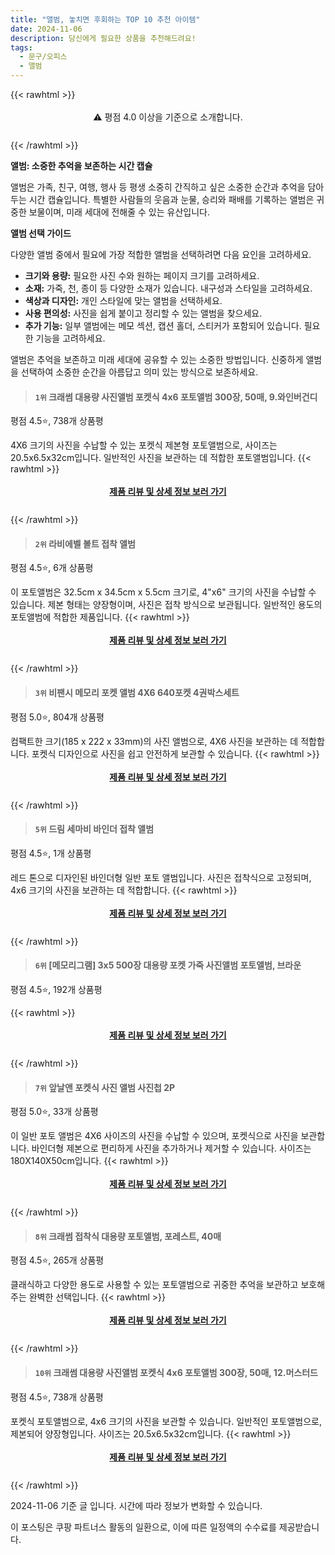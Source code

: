 ```yaml
---
title: "앨범, 놓치면 후회하는 TOP 10 추천 아이템"
date: 2024-11-06
description: 당신에게 필요한 상품을 추천해드려요!
tags:
  - 문구/오피스
  - 앨범
---
```

{{< rawhtml >}}<div class="toc" style="text-align: center; height: 50px; line-height: 2;">  <p>⚠️ 평점 4.0 이상을 기준으로 소개합니다.<br></p></div> {{< /rawhtml >}}

**앨범: 소중한 추억을 보존하는 시간 캡슐**

앨범은 가족, 친구, 여행, 행사 등 평생 소중히 간직하고 싶은 소중한 순간과 추억을 담아두는 시간 캡슐입니다. 특별한 사람들의 웃음과 눈물, 승리와 패배를 기록하는 앨범은 귀중한 보물이며, 미래 세대에 전해줄 수 있는 유산입니다.

**앨범 선택 가이드**

다양한 앨범 중에서 필요에 가장 적합한 앨범을 선택하려면 다음 요인을 고려하세요.

* **크기와 용량:** 필요한 사진 수와 원하는 페이지 크기를 고려하세요.
* **소재:** 가죽, 천, 종이 등 다양한 소재가 있습니다. 내구성과 스타일을 고려하세요.
* **색상과 디자인:** 개인 스타일에 맞는 앨범을 선택하세요.
* **사용 편의성:** 사진을 쉽게 붙이고 정리할 수 있는 앨범을 찾으세요.
* **추가 기능:** 일부 앨범에는 메모 섹션, 캡션 홀더, 스티커가 포함되어 있습니다. 필요한 기능을 고려하세요.

앨범은 추억을 보존하고 미래 세대에 공유할 수 있는 소중한 방법입니다. 신중하게 앨범을 선택하여 소중한 순간을 아름답고 의미 있는 방식으로 보존하세요.


>#### `1위` 크래썸 대용량 사진앨범 포켓식 4x6 포토앨범 300장, 50매, 9.와인버건디
평점 4.5⭐, 738개 상품평

4X6 크기의 사진을 수납할 수 있는 포켓식 제본형 포토앨범으로, 사이즈는 20.5x6.5x32cm입니다. 일반적인 사진을 보관하는 데 적합한 포토앨범입니다.
{{< rawhtml >}}<div class="toc" style="text-align: center; height: 50px; line-height: 2;"><p><b><a href="https://link.coupang.com/re/AFFSDP?lptag=AF5033054&pageKey=239257064&itemId=760573217&vendorItemId=4383987288&traceid=V0-153-2b3446515c351f3c&clickBeacon=db0d85f0-9c09-11ef-9320-b74953a4e39c%7E3&requestid=20241106153921511316581218&token=31850C%7CMIXED">제품 리뷰 및 상세 정보 보러 가기</a></b><br></p> </div>{{< /rawhtml >}}

>#### `2위` 라비에벨 볼트 접착 앨범
평점 4.5⭐, 6개 상품평

이 포토앨범은 32.5cm x 34.5cm x 5.5cm 크기로, 4"x6" 크기의 사진을 수납할 수 있습니다. 제본 형태는 양장형이며, 사진은 접착 방식으로 보관됩니다. 일반적인 용도의 포토앨범에 적합한 제품입니다.
{{< rawhtml >}}<div class="toc" style="text-align: center; height: 50px; line-height: 2;"><p><b><a href="https://link.coupang.com/re/AFFSDP?lptag=AF5033054&pageKey=25207595&itemId=97940838&vendorItemId=3178505509&traceid=V0-153-2f930d499e4a3cf4&requestid=20241106153921511316581218&token=31850C%7CMIXED">제품 리뷰 및 상세 정보 보러 가기</a></b><br></p> </div>{{< /rawhtml >}}

>#### `3위` 비팬시 메모리 포켓 앨범 4X6 640포켓 4권박스세트
평점 5.0⭐, 804개 상품평

컴팩트한 크기(185 x 222 x 33mm)의 사진 앨범으로, 4X6 사진을 보관하는 데 적합합니다. 포켓식 디자인으로 사진을 쉽고 안전하게 보관할 수 있습니다.
{{< rawhtml >}}<div class="toc" style="text-align: center; height: 50px; line-height: 2;"><p><b><a href="https://link.coupang.com/re/AFFSDP?lptag=AF5033054&pageKey=5754675405&itemId=9728802287&vendorItemId=77012603548&traceid=V0-153-737edaebe07da640&requestid=20241106153921511316581218&token=31850C%7CMIXED">제품 리뷰 및 상세 정보 보러 가기</a></b><br></p> </div>{{< /rawhtml >}}

>#### `5위` 드림 세마비 바인더 접착 앨범
평점 4.5⭐, 1개 상품평

레드 톤으로 디자인된 바인더형 일반 포토 앨범입니다. 사진은 접착식으로 고정되며, 4x6 크기의 사진을 보관하는 데 적합합니다.
{{< rawhtml >}}<div class="toc" style="text-align: center; height: 50px; line-height: 2;"><p><b><a href="https://link.coupang.com/re/AFFSDP?lptag=AF5033054&pageKey=1743955262&itemId=2969434932&vendorItemId=70957859602&traceid=V0-153-2b55e4a7706010cd&requestid=20241106153921511316581218&token=31850C%7CMIXED">제품 리뷰 및 상세 정보 보러 가기</a></b><br></p> </div>{{< /rawhtml >}}

>#### `6위` [메모리그램] 3x5 500장 대용량 포켓 가죽 사진앨범 포토앨범, 브라운
평점 4.5⭐, 192개 상품평


{{< rawhtml >}}<div class="toc" style="text-align: center; height: 50px; line-height: 2;"><p><b><a href="https://link.coupang.com/re/AFFSDP?lptag=AF5033054&pageKey=7539089349&itemId=19813894010&vendorItemId=86612383302&traceid=V0-153-36e76757f49088bb&clickBeacon=db0d85f0-9c09-11ef-8bfc-79a7c6ef53ee%7E3&requestid=20241106153921511316581218&token=31850C%7CMIXED">제품 리뷰 및 상세 정보 보러 가기</a></b><br></p> </div>{{< /rawhtml >}}

>#### `7위` 앞날앤 포켓식 사진 앨범 사진첩 2P
평점 5.0⭐, 33개 상품평

이 일반 포토 앨범은 4X6 사이즈의 사진을 수납할 수 있으며, 포켓식으로 사진을 보관합니다. 바인더형 제본으로 편리하게 사진을 추가하거나 제거할 수 있습니다. 사이즈는 180X140X50cm입니다.
{{< rawhtml >}}<div class="toc" style="text-align: center; height: 50px; line-height: 2;"><p><b><a href="https://link.coupang.com/re/AFFSDP?lptag=AF5033054&pageKey=8390590451&itemId=24253950915&vendorItemId=91270819537&traceid=V0-153-40244637ef8c2c5e&requestid=20241106153921511316581218&token=31850C%7CMIXED">제품 리뷰 및 상세 정보 보러 가기</a></b><br></p> </div>{{< /rawhtml >}}

>#### `8위` 크래썸 접착식 대용량 포토앨범, 포레스트, 40매
평점 4.5⭐, 265개 상품평

클래식하고 다양한 용도로 사용할 수 있는 포토앨범으로 귀중한 추억을 보관하고 보호해 주는 완벽한 선택입니다.
{{< rawhtml >}}<div class="toc" style="text-align: center; height: 50px; line-height: 2;"><p><b><a href="https://link.coupang.com/re/AFFSDP?lptag=AF5033054&pageKey=6713758568&itemId=15595206316&vendorItemId=71247140547&traceid=V0-153-99575bc371525cb9&clickBeacon=db0d85f0-9c09-11ef-87ef-6a1e3283f199%7E3&requestid=20241106153921511316581218&token=31850C%7CMIXED">제품 리뷰 및 상세 정보 보러 가기</a></b><br></p> </div>{{< /rawhtml >}}

>#### `10위` 크래썸 대용량 사진앨범 포켓식 4x6 포토앨범 300장, 50매, 12.머스터드
평점 4.5⭐, 738개 상품평

포켓식 포토앨범으로, 4x6 크기의 사진을 보관할 수 있습니다. 일반적인 포토앨범으로, 제본되어 양장형입니다. 사이즈는 20.5x6.5x32cm입니다.
{{< rawhtml >}}<div class="toc" style="text-align: center; height: 50px; line-height: 2;"><p><b><a href="https://link.coupang.com/re/AFFSDP?lptag=AF5033054&pageKey=239257064&itemId=11272043117&vendorItemId=4383987518&traceid=V0-153-2b3446515c351f3c&clickBeacon=db0d85f0-9c09-11ef-91e1-02ffafc8a356%7E3&requestid=20241106153921511316581218&token=31850C%7CMIXED">제품 리뷰 및 상세 정보 보러 가기</a></b><br></p> </div>{{< /rawhtml >}}


2024-11-06 기준 글 입니다.
시간에 따라 정보가 변화할 수 있습니다.

이 포스팅은 쿠팡 파트너스 활동의 일환으로, 이에 따른 일정액의 수수료를 제공받습니다.